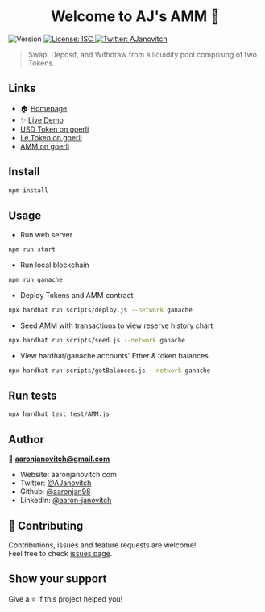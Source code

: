 <h1 align="center">Welcome to AJ's AMM 👋</h1>
<p>
  <img alt="Version" src="https://img.shields.io/badge/version-1.0.0-blue.svg?cacheSeconds=2592000" />
  <a href="#" target="_blank">
    <img alt="License: ISC" src="https://img.shields.io/badge/License-ISC-yellow.svg" />
  </a>
  <a href="https://twitter.com/AJanovitch" target="_blank">
    <img alt="Twitter: AJanovitch" src="https://img.shields.io/twitter/follow/AJanovitch.svg?style=social" />
  </a>
</p>

> Swap, Deposit, and Withdraw from a liquidity pool comprising of two Tokens.

## Links

- 🏠 [Homepage](https://github.com/aaronjan98/AMM)
- ✨ [Live Demo](https://firzv-niaaa-aaaad-qe2rq-cai.ic.fleek.co/)
- [USD Token on goerli](https://goerli.etherscan.io/address/0xFfc2D05e40C3066A358F18D49a26D9DcfBa82cB9)
- [Le Token on goerli](https://goerli.etherscan.io/address/0xB055C28406722796E54A458b4A44D552cF963120)
- [AMM on goerli](https://goerli.etherscan.io/address/0x68BD04Bf18eA11ccC0aa536cdA86C9CE3B450861)

## Install

```sh
npm install
```

## Usage

- Run web server

```sh
npm run start
```

- Run local blockchain

```sh
npm run ganache
```

- Deploy Tokens and AMM contract

```sh
npx hardhat run scripts/deploy.js --network ganache
```

- Seed AMM with transactions to view reserve history chart

```sh
npx hardhat run scripts/seed.js --network ganache
```

- View hardhat/ganache accounts' Ether & token balances

```sh
npx hardhat run scripts/getBalances.js --network ganache
```

## Run tests

```sh
npx hardhat test test/AMM.js
```

## Author

👤 **aaronjanovitch@gmail.com**

- Website: aaronjanovitch.com
- Twitter: [@AJanovitch](https://twitter.com/AJanovitch)
- Github: [@aaronjan98](https://github.com/aaronjan98)
- LinkedIn: [@aaron-janovitch](https://linkedin.com/in/aaron-janovitch)

## 🤝 Contributing

Contributions, issues and feature requests are welcome!<br />Feel free to check [issues page](https://github.com/aaronjan98/AMM/issues).

## Show your support

Give a ⭐️ if this project helped you!
